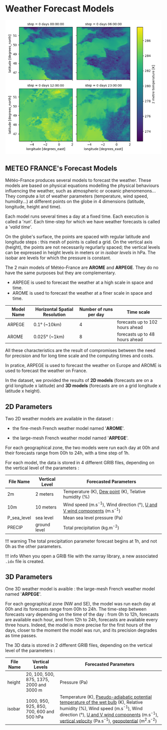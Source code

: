 # Weather Forecast Models 

![WeatherForecast](../img/Weather-Models.png)

## METEO FRANCE's Forecast Models

Météo-France produces several models to forecast the weather. These models are based on physical equations modelling the physical behaviours influencing the weather, such as atmospheric or oceanic phenomenons... 
They compute a lot of weather parameters (temperature, wind speed, humidity...) at different points on the globe in 4 dimensions (latitude, longitude, height and time).

Each model runs several times a day at a fixed time. Each execution is called a '*run*'. Each time-step for which we have weather forecasts is called a '*valid time*'.

On the globe's surface, the points are spaced with regular latitude and longitude steps : this mesh of points is called a grid. 
On the vertical axis (height), the points are not necessarily regurlarly spaced; the vertical levels can be expressed in height levels in meters or in *isobar levels* in hPa. The isobar are levels for which the pressure is constant.

The 2 main models of Météo-France are **AROME** and **ARPEGE**. They do no have the same purposes but they are complementary.

* ARPEGE is used to forecast the weather at a high scale in space and time.
* AROME is used to forecast the weather at a finer scale in space and time. 

| Model Name | Horizontal Spatial Resolution | Number of runs per day | Time scale |
| -----------| ----------------------------- | ---- | ---- |
| ARPEGE | 0.1° (~10km) | 4 | forecasts up to 102 hours ahead |
| AROME | 0.025° (~1km) | 8 | forecasts up to 48 hours ahead  |

All these characteristics are the result of compromises between the need for precision and for long time scale and the computing times and costs.

In pratice, ARPEGE is used to forecast the weather on Europe and AROME is used to forecast the weather on France. 

In the dataset, we provided the results of **2D models** (forecasts are on a grid longitude x latitude) and **3D models** (forecasts are on a grid longitude x latitude x height).


## 2D Parameters


Two 2D weather models are available in the dataset :

* the fine-mesh French weather model named '**AROME**'.
  
* the large-mesh French weather model named '**ARPEGE**'.

For each geographical zone, the two models were run each day at 00h and their forecasts range from 00h to 24h, with a time step of 1h.

For each model, the data is stored in 4 different GRIB files, depending on the vertical level of the parameters :

| File Name | Vertical Level | Forecasted Parameters |
| ------ | ------ | ------ |
| 2m | 2 meters | Temperature (K), [Dew point](../../glossary/#dew-point) (K), Telative humidity (%) |
| 10m | 10 meters | Wind speed (m.s<sup>-1</sup>), Wind direction (°), [U and V wind components](../../glossary/#wind-comp) (m.s<sup>-1</sup>) |
| P_sea_level | sea level | Mean sea level pressure (Pa) |
| PRECIP | ground level | Total precipitation (kg.m<sup>-2</sup>) |

!!! warning
    The total precipitation parameter forecast begins at 1h, and not 0h as the other parameters.

!!! info
    When you open a GRIB file with the xarray library, a new associated ```.idx``` file is created. 


## 3D Parameters


One 3D weather model is avaible : the large-mesh French weather model named '**ARPEGE**'.

For each geographical zone (NW and SE), the model was run each day at 00h and its forecasts range from 00h to 24h. The time-step between forecasts vary depending on the time of the day : from 0h to 12h, forecasts are available each hour, and from 12h to 24h, forecasts are available every three hours. Indeed, the model is more precise for the first hours of the days, closer to the moment the model was run, and its precision degrades as time passes.

The 3D data is stored in 2 different GRIB files, depending on the vertical level of the parameters :

| File Name | Vertical Levels | Forecasted Parameters |
| ------ | ------ | ------ |
| height | 20, 100, 500, 875, 1375, 2000 and 3000 m | Pressure (Pa) |
| isobar | 1000, 950, 925, 850, 700, 600 and 500 hPa | Temperature (K), [Pseudo-adiabatic potential temperature of the wet bulb](../../glossary/#potential-temp) (K), Relative humidity (%), Wind speed (m.s<sup>-1</sup>), Wind direction (°), [U and V wind components](../../glossary/#wind-comp) (m.s<sup>-1</sup>), [vertical velocity](../../glossary/#vertical-velocity) (Pa.s<sup>-1</sup>), [geopotential](../../glossary/#geopotential-height) (m<sup>2</sup>.s<sup>-2</sup>) |
